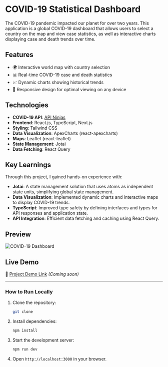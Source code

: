 # COVID-19 Statistical Dashboard  

The COVID-19 pandemic impacted our planet for over two years. This application is a global COVID-19 dashboard that allows users to select a country on the map and view case statistics, as well as interactive charts displaying case and death trends over time.  

## Features  

- 🌍 Interactive world map with country selection  
- 📊 Real-time COVID-19 case and death statistics  
- 📈 Dynamic charts showing historical trends  
- 📱 Responsive design for optimal viewing on any device  

## Technologies  

- **COVID-19 API**: [API Ninjas](https://api-ninjas.com/)  
- **Frontend**: React.js, TypeScript, Next.js  
- **Styling**: Tailwind CSS  
- **Data Visualization**: ApexCharts (react-apexcharts)  
- **Maps**: Leaflet (react-leaflet)  
- **State Management**: Jotai  
- **Data Fetching**: React Query  

## Key Learnings  

Through this project, I gained hands-on experience with:  

- **Jotai**: A state management solution that uses atoms as independent state units, simplifying global state management.  
- **Data Visualization**: Implemented dynamic charts and interactive maps to display COVID-19 trends.  
- **TypeScript**: Improved type safety by defining interfaces and types for API responses and application state.  
- **API Integration**: Efficient data fetching and caching using React Query.  

## Preview  

![COVID-19 Dashboard](https://github.com/user-attachments/assets/57958dd0-bbbc-463f-80eb-e569516599ef)  

## Live Demo  

🔗 [Project Demo Link]() *(Coming soon)*  

---

### How to Run Locally  

1. Clone the repository:  
   ```sh
   git clone 
   ```
2. Install dependencies:  
   ```sh
   npm install
   ```
3. Start the development server:  
   ```sh
   npm run dev
   ```
4. Open `http://localhost:3000` in your browser.  
